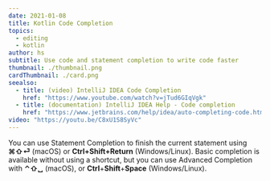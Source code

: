 ```yaml
---
date: 2021-01-08
title: Kotlin Code Completion
topics:
  - editing
  - kotlin
author: hs
subtitle: Use code and statement completion to write code faster
thumbnail: ./thumbnail.png
cardThumbnail: ./card.png
seealso:
  - title: (video) IntelliJ IDEA Code Completion
    href: "https://www.youtube.com/watch?v=jTud6GIqVgk"
  - title: (documentation) IntelliJ IDEA Help - Code completion
    href: "https://www.jetbrains.com/help/idea/auto-completing-code.html"
video: "https://youtu.be/C8xU1S8SyVc"
---
```


You can use Statement Completion to finish the current statement using **⌘⇧⏎** (macOS) or **Ctrl+Shift+Return** (Windows/Linux). Basic completion is available without using a shortcut, but you can use Advanced Completion with **⌃⇧␣** (macOS), or **Ctrl**+**Shift**+**Space** (Windows/Linux).
